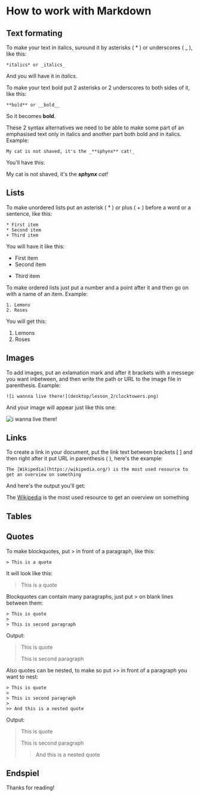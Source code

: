 # How to work with Markdown

## Text formating

To make your text in italics, suround it by asterisks ( * ) or underscores ( _ ), like this:

    *italics* or _italics_

And you will have it in *italics*.

To make your text bold put 2 asterisks or 2 underscores to both sides of it, like this:

    **bold** or __bold__

So it becomes **bold**.

These 2 syntax alternatives we need to be able to make some part of an emphasised text only in italics and another part both bold and in italics. Example:

    My cat is not shaved, it's the _**sphynx** cat!_

You'll have this:

My cat is not shaved, it's the _**sphynx** cat!_

## Lists

To make unordered lists put an asterisk ( * ) or plus ( + ) before a word or a sentence, like this:

    * First item
    * Second item
    + Third item

You will have it like this:

* First item
* Second item
+ Third item

To make ordered lists just put a number and a point after it and then go on with a name of an item. Example:

    1. Lemons
    2. Roses

You will get this:

1. Lemons
2. Roses

## Images

To add images, put an exlamation mark and after it brackets with a messege you want inbetween, and then write the path or URL to the image file in parenthesis. Example:

    ![i wannna live there!](desktop/lesson_2/clocktowers.png)

And your image will appear just like this one:

![i wanna live there!](clocktowers.png)

## Links

To create a link in your document, put the link text between brackets [ ] and then right after it put URL in parenthesis ( ), here's the example:

    The [Wikipedia](https://wikipedia.org/) is the most used resource to get an overview on something

And here's the output you'll get:

The [Wikipedia](https://wikipedia.org/) is the most used resource to get an overview on something

## Tables

## Quotes

To make blockquotes, put > in front of a paragraph, like this:

    > This is a quote

It will look like this:

> This is a quote

Blockquotes can contain many paragraphs, just put > on blank lines between them:

    > This is quote
    >
    > This is second paragraph

Output:

> This is quote
>
> This is second paragraph

Also quotes can be nested, to make so put >> in front of a paragraph you want to nest:

    > This is quote
    >
    > This is second paragraph
    >
    >> And this is a nested quote

Output:

> This is quote
>
> This is second paragraph
>
>> And this is a nested quote

## Endspiel

Thanks for reading!